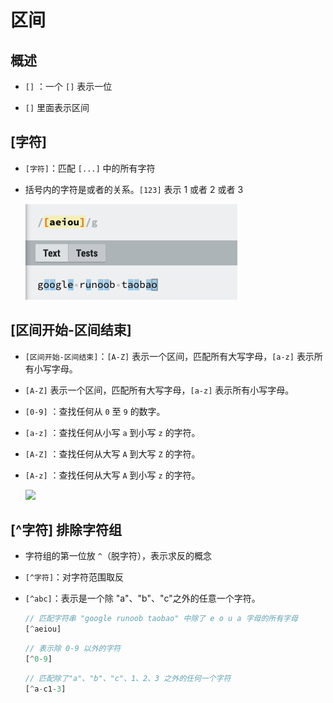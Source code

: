 # 区间

## 概述

  - `[]` ：一个 `[]` 表示一位

  - `[]` 里面表示区间

## [字符]

  - `[字符]`：匹配 `[...]` 中的所有字符

  - 括号内的字符是或者的关系。`[123]` 表示 1 或者 2 或者 3


    ![](image/\[字符]_O5cMlK8we9.jpg)

## [区间开始-区间结束]

  - `[区间开始-区间结束]`：`[A-Z]` 表示一个区间，匹配所有大写字母，`[a-z]` 表示所有小写字母。

  - `[A-Z]` 表示一个区间，匹配所有大写字母，`[a-z]` 表示所有小写字母。

  - `[0-9]` ：查找任何从 `0` 至 `9` 的数字。

  - `[a-z]` ：查找任何从小写 `a` 到小写 `z` 的字符。

  - `[A-Z]` ：查找任何从大写 `A` 到大写 `Z` 的字符。

  - `[A-z]` ：查找任何从大写 `A` 到小写 `z` 的字符。

    ![](image/\[区间开始-区间结束]_LizJeMNMYN.jpg)

## [^字符] 排除字符组

  - 字符组的第一位放 `^`（脱字符），表示求反的概念

  - `[^字符]`：对字符范围取反

  - `[^abc]`：表示是一个除 "a"、"b"、"c"之外的任意一个字符。

    ```javascript
    // 匹配字符串 "google runoob taobao" 中除了 e o u a 字母的所有字母
    [^aeiou]
    ```

    ```javascript
    // 表示除 0-9 以外的字符
    [^0-9]
    ```

    ```javascript
    // 匹配除了"a"、"b"、"c"、1、2、3 之外的任何一个字符
    [^a-c1-3]
    ```

